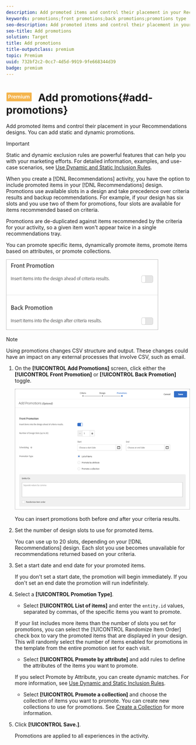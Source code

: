 ```yaml
---
description: Add promoted items and control their placement in your Recommendations designs. You can add static and dynamic promotions.
keywords: promotions;front promotions;back promotions;promotions type
seo-description: Add promoted items and control their placement in your Recommendations designs. You can add static and dynamic promotions.
seo-title: Add promotions
solution: Target
title: Add promotions
title-outputclass: premium
topic: Premium
uuid: 732bf2c2-0cc7-4d5d-9919-9fe668344d39
badge: premium
---
```


# ![PREMIUM](/help/assets/premium.png) Add promotions{#add-promotions}

Add promoted items and control their placement in your Recommendations designs. You can add static and dynamic promotions.

>[!IMPORTANT]
>
>Static and dynamic exclusion rules are powerful features that can help you with your marketing efforts. For detailed information, examples, and use-case scenarios, see [Use Dynamic and Static Inclusion Rules](../../c-recommendations/c-algorithms/use-dynamic-and-static-inclusion-rules.md#concept_4CB5C0FA705D4E449BD0B37B3D987F9F).

When you create a [!DNL Recommendations] activity, you have the option to include promoted items in your [!DNL Recommendations] design. Promotions use available slots in a design and take precedence over criteria results and backup recommendations. For example, if your design has six slots and you use two of them for promotions, four slots are available for items recommended based on criteria.

Promotions are de-duplicated against items recommended by the criteria for your activity, so a given item won't appear twice in a single recommendations tray.

You can promote specific items, dynamically promote items, promote items based on attributes, or promote collections.

![](assets/add_promotion_toggles.png)

>[!NOTE]
>
>Using promotions changes CSV structure and output. These changes could have an impact on any external processes that involve CSV, such as email.

1. On the **[!UICONTROL Add Promotions]** screen, click either the **[!UICONTROL Front Promotion]** or **[!UICONTROL Back Promotion]** toggle.

   ![](assets/add_promotion_front.png)

   You can insert promotions both before *and* after your criteria results. 
1. Set the number of design slots to use for promoted items.

   You can use up to 20 slots, depending on your [!DNL Recommendations] design. Each slot you use becomes unavailable for recommendations returned based on your criteria.

1. Set a start date and end date for your promoted items.

   If you don't set a start date, the promotion will begin immediately. If you don't set an end date the promotion will run indefinitely.

1. Select a **[!UICONTROL Promotion Type]**.

    * Select **[!UICONTROL List of items]** and enter the `entity.id` values, separated by commas, of the specific items you want to promote.

    If your list includes more items than the number of slots you set for promotions, you can select the [!UICONTROL Randomize Item Order] check box to vary the promoted items that are displayed in your design. This will randomly select the number of items enabled for promotions in the template from the entire promotion set for each visit. 

    * Select **[!UICONTROL Promote by attribute]** and add rules to define the attributes of the items you want to promote.

    If you select Promote by Attribute, you can create dynamic matches. For more information, see [Use Dynamic and Static Inclusion Rules](../../c-recommendations/c-algorithms/use-dynamic-and-static-inclusion-rules.md#concept_4CB5C0FA705D4E449BD0B37B3D987F9F). 

    * Select **[!UICONTROL Promote a collection]** and choose the collection of items you want to promote. You can create new collections to use for promotions. See [Create a Collection](../../c-recommendations/c-products/collections.md#task_1256DFF6842141FCAADD9E1428EF7F08) for more information.

1. Click **[!UICONTROL Save.]**.

   Promotions are applied to all experiences in the activity. 

